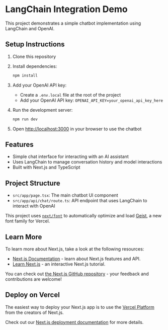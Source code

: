 # LangChain Integration Demo

This project demonstrates a simple chatbot implementation using LangChain and OpenAI.

## Setup Instructions

1. Clone this repository
2. Install dependencies:
   ```bash
   npm install
   ```
3. Add your OpenAI API key:

   - Create a `.env.local` file at the root of the project
   - Add your OpenAI API key: `OPENAI_API_KEY=your_openai_api_key_here`

4. Run the development server:
   ```bash
   npm run dev
   ```
5. Open [http://localhost:3000](http://localhost:3000) in your browser to use the chatbot

## Features

- Simple chat interface for interacting with an AI assistant
- Uses LangChain to manage conversation history and model interactions
- Built with Next.js and TypeScript

## Project Structure

- `src/app/page.tsx`: The main chatbot UI component
- `src/app/api/chat/route.ts`: API endpoint that uses LangChain to interact with OpenAI

This project uses [`next/font`](https://nextjs.org/docs/app/building-your-application/optimizing/fonts) to automatically optimize and load [Geist](https://vercel.com/font), a new font family for Vercel.

## Learn More

To learn more about Next.js, take a look at the following resources:

- [Next.js Documentation](https://nextjs.org/docs) - learn about Next.js features and API.
- [Learn Next.js](https://nextjs.org/learn) - an interactive Next.js tutorial.

You can check out [the Next.js GitHub repository](https://github.com/vercel/next.js) - your feedback and contributions are welcome!

## Deploy on Vercel

The easiest way to deploy your Next.js app is to use the [Vercel Platform](https://vercel.com/new?utm_medium=default-template&filter=next.js&utm_source=create-next-app&utm_campaign=create-next-app-readme) from the creators of Next.js.

Check out our [Next.js deployment documentation](https://nextjs.org/docs/app/building-your-application/deploying) for more details.
